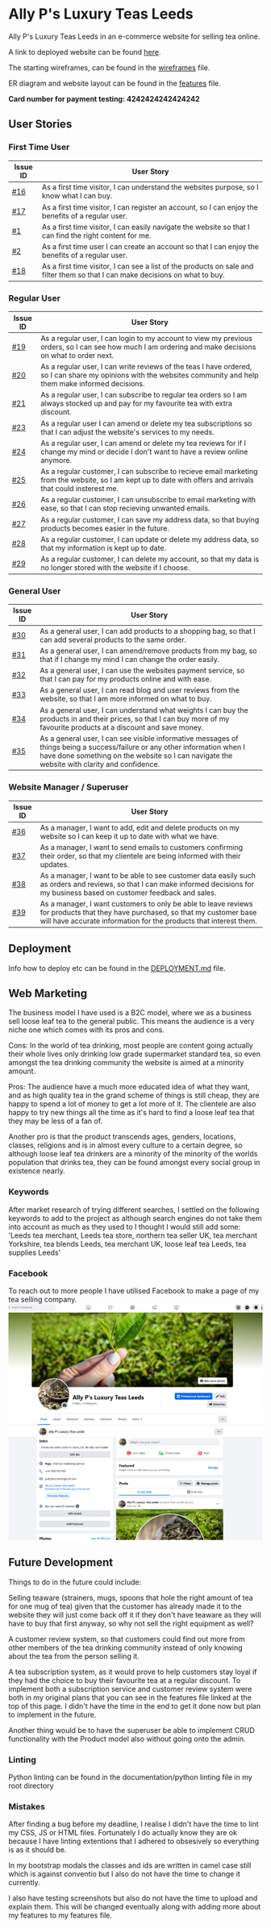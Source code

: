 # Ally P's Luxury Teas Leeds

Ally P's Luxury Teas Leeds in an e-commerce website for selling tea online.

A link to deployed website can be found [here](https://ally-ps-luxury-teas-leeds-b0596c3cdc59.herokuapp.com/).

The starting wireframes, can be found in the [wireframes](WIREFRAMES.md) file.

ER diagram and website layout can be found in the [features](FEATURES.md) file.

**Card number for payment testing: 4242424242424242**

## User Stories

### First Time User

| Issue ID    | User Story |
|-------------|-------------|
| [#16](https://github.com/AlistairDriscoll/Ally-Ps-Luxury-Teas-Leeds/issues/16) | As a first time visitor, I can understand the websites purpose, so I know what I can buy. |
| [#17](https://github.com/AlistairDriscoll/Ally-Ps-Luxury-Teas-Leeds/issues/17)  | As a first time visitor, I can register an account, so I can enjoy the benefits of a regular user. |
| [#1](https://github.com/AlistairDriscoll/Ally-Ps-Luxury-Teas-Leeds/issues/1) | As a first time visitor, I can easily navigate the website so that I can find the right content for me.|
| [#2](https://github.com/AlistairDriscoll/Ally-Ps-Luxury-Teas-Leeds/issues/2) | As a first time user I can create an account so that I can enjoy the benefits of a regular user. |
| [#18](https://github.com/AlistairDriscoll/Ally-Ps-Luxury-Teas-Leeds/issues/18) | As a first time visitor, I can see a list of the products on sale and filter them so that I can make decisions on what to buy. |

### Regular User

| Issue ID    | User Story |
|-------------|-------------|
| [#19](https://github.com/AlistairDriscoll/Ally-Ps-Luxury-Teas-Leeds/issues/19) |As a regular user, I can login to my account to view my previous orders, so I can see how much I am ordering and make decisions on what to order next. |
| [#20](https://github.com/AlistairDriscoll/Ally-Ps-Luxury-Teas-Leeds/issues/20) |As a regular user, I can write reviews of the teas I have ordered, so I can share my opinions with the websites community and help them make informed decisions.|
| [#21](https://github.com/AlistairDriscoll/Ally-Ps-Luxury-Teas-Leeds/issues/21) |As a regular user, I can subscribe to regular tea orders so I am always stocked up and pay for my favourite tea with extra discount. |
| [#23](https://github.com/AlistairDriscoll/Ally-Ps-Luxury-Teas-Leeds/issues/23) |As a regular user I can amend or delete my tea subscriptions so that I can adjust the website's services to my needs. |
| [#24](https://github.com/AlistairDriscoll/Ally-Ps-Luxury-Teas-Leeds/issues/24) |As a regular user, I can amend or delete my tea reviews for if I change my mind or decide I don't want to have a review online anymore. |
| [#25](https://github.com/AlistairDriscoll/Ally-Ps-Luxury-Teas-Leeds/issues/25) |As a regular customer, I can subscribe to recieve email marketing from the website, so I am kept up to date with offers and arrivals that could insterest me. |
| [#26](https://github.com/AlistairDriscoll/Ally-Ps-Luxury-Teas-Leeds/issues/26) |As a regular customer, I can unsubscribe to email marketing with ease, so that I can stop recieving unwanted emails. |
| [#27](https://github.com/AlistairDriscoll/Ally-Ps-Luxury-Teas-Leeds/issues/27) |As a regular customer, I can save my address data, so that buying products becomes easier in the future. |
| [#28](https://github.com/AlistairDriscoll/Ally-Ps-Luxury-Teas-Leeds/issues/28) |As a regular customer, I can update or delete my address data, so that my information is kept up to date. |
| [#29](https://github.com/AlistairDriscoll/Ally-Ps-Luxury-Teas-Leeds/issues/29) |As a regular customer, I can delete my account, so that my data is no longer stored with the website if I choose. |

### General User

| Issue ID    | User Story |
|-------------|-------------|
| [#30](https://github.com/AlistairDriscoll/Ally-Ps-Luxury-Teas-Leeds/issues/30) |As a general user, I can add products to a shopping bag, so that I can add several products to the same order. |
| [#31](https://github.com/AlistairDriscoll/Ally-Ps-Luxury-Teas-Leeds/issues/31) |As a general user, I can amend/remove products from my bag, so that if I change my mind I can change the order easily. |
| [#32](https://github.com/AlistairDriscoll/Ally-Ps-Luxury-Teas-Leeds/issues/32) |As a general user, I can use the websites payment service, so that I can pay for my products online and with ease. |
| [#33](https://github.com/AlistairDriscoll/Ally-Ps-Luxury-Teas-Leeds/issues/33) |As a general user, I can read blog and user reviews from the website, so that I am more informed on what to buy. |
| [#34](https://github.com/AlistairDriscoll/Ally-Ps-Luxury-Teas-Leeds/issues/34) |As a general user, I can understand what weights I can buy the products in and their prices, so that I can buy more of my favourite products at a discount and save money. |
| [#35](https://github.com/AlistairDriscoll/Ally-Ps-Luxury-Teas-Leeds/issues/35) |As a general user, I can see visible informative messages of things being a success/failure or any other information when I have done something on the website so I can navigate the website with clarity and confidence. |

### Website Manager / Superuser

| Issue ID    | User Story |
|-------------|-------------|
| [#36](https://github.com/AlistairDriscoll/Ally-Ps-Luxury-Teas-Leeds/issues/36) |As a manager, I want to add, edit and delete products on my website so I can keep it up to date with what we have. |
| [#37](https://github.com/AlistairDriscoll/Ally-Ps-Luxury-Teas-Leeds/issues/37) |As a manager, I want to send emails to customers confirming their order, so that my clientele are being informed with their updates. |
| [#38](https://github.com/AlistairDriscoll/Ally-Ps-Luxury-Teas-Leeds/issues/38) |As a manager, I want to be able to see customer data easily such as orders and reviews, so that I can make informed decisions for my business based on customer feedback and sales. |
| [#39](https://github.com/AlistairDriscoll/Ally-Ps-Luxury-Teas-Leeds/issues/39) |As a manager, I want customers to only be able to leave reviews for products that they have purchased, so that my customer base will have accurate information for the products that interest them. |

## Deployment

Info how to deploy etc can be found in the [DEPLOYMENT.md](DEPLOYMENT.md) file.

## Web Marketing

The business model I have used is a B2C model, where we as a business sell loose leaf tea to the general public. This means the audience is a very niche one which comes with its pros and cons.

Cons: In the world of tea drinking, most people are content going actually their whole lives only drinking low grade supermarket standard tea, so even amongst the tea drinking community the website is aimed at a minority amount.

Pros: The audience have a much more educated idea of what they want, and as high quality tea in the grand scheme of things is still cheap, they are happy to spend a lot of money to get a lot more of it. The clientele are also happy to try new things all the time as it's hard to find a loose leaf tea that they may be less of a fan of.

Another pro is that the product transcends ages, genders, locations, classes, religions and is in almost every culture to a certain degree, so although loose leaf tea drinkers are a minority of the minority of the worlds population that drinks tea, they can be found amongst every social group in existence nearly.

### Keywords

After market research of trying different searches, I settled on the following keywords to add to the project as although search engines do not take them into account as much as they used to I thought I would still add some: 'Leeds tea merchant, Leeds tea store, northern tea seller UK, tea merchant Yorkshire, tea blends Leeds, tea merchant UK, loose leaf tea Leeds, tea supplies Leeds'

### Facebook

To reach out to more people I have utilised Facebook to make a page of my tea selling company.
![Facebook top part](documentation/fb-images/fb-page-top-half.png)
![Facebook bottom part](documentation/fb-images/fb-page-bottom-half.png)

## Future Development

Things to do in the future could include:

Selling teaware (strainers, mugs, spoons that hole the right amount of tea for one mug of tea) given that the customer has already made it to the website they will just come back off it if they don't have teaware as they will have to buy that first anyway, so why not sell the right equipment as well?

A customer review system, so that customers could find out more from other members of the tea drinking community instead of only knowing about the tea from the person selling it.

A tea subscription system, as it would prove to help customers stay loyal if they had the choice to buy their favourite tea at a regular discount. To implement both a subscription service and customer review system were both in my original plans that you can see in the features file linked at the top of this page. I didn't have the time in the end to get it done now but plan to implement in the future.

Another thing would be to have the superuser be able to implement CRUD functionality with the Product model also without going onto the admin.

### Linting

Python linting can be found in the documentation/python linting file in my root directory


### Mistakes

After finding a bug before my deadline, I realise I didn't have the time to lint my CSS, JS or HTML files. Fortunately I do actually know they are ok because I have linting extentions that I adhered to obsesively so everything is as it should be.

In my bootstrap modals the classes and ids are written in camel case still which is against conventio but I also do not have the time to change it currently.

I also have testing screenshots but also do not have the time to upload and explain them. This will be changed eventually along with adding more about my features to my features file.